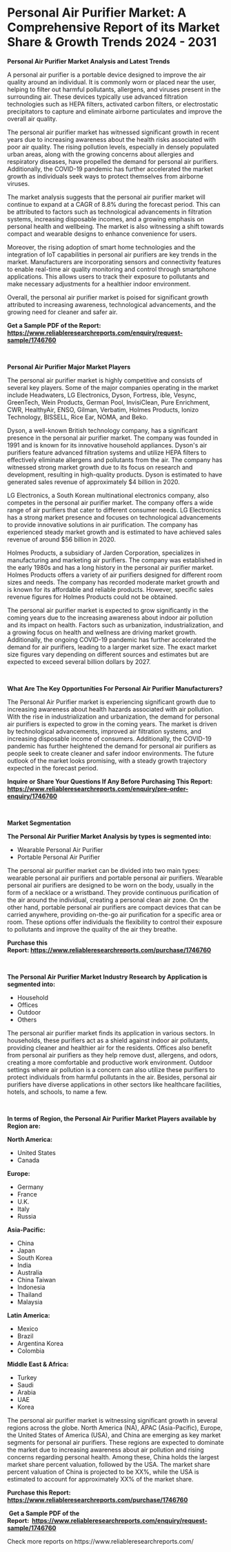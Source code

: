 <p><h1>Personal Air Purifier Market: A Comprehensive Report of its Market Share & Growth Trends 2024 - 2031</h1></p><p><strong>Personal Air Purifier Market Analysis and Latest Trends</strong></p>
<p><p>A personal air purifier is a portable device designed to improve the air quality around an individual. It is commonly worn or placed near the user, helping to filter out harmful pollutants, allergens, and viruses present in the surrounding air. These devices typically use advanced filtration technologies such as HEPA filters, activated carbon filters, or electrostatic precipitators to capture and eliminate airborne particulates and improve the overall air quality.</p><p>The personal air purifier market has witnessed significant growth in recent years due to increasing awareness about the health risks associated with poor air quality. The rising pollution levels, especially in densely populated urban areas, along with the growing concerns about allergies and respiratory diseases, have propelled the demand for personal air purifiers. Additionally, the COVID-19 pandemic has further accelerated the market growth as individuals seek ways to protect themselves from airborne viruses.</p><p>The market analysis suggests that the personal air purifier market will continue to expand at a CAGR of 8.8% during the forecast period. This can be attributed to factors such as technological advancements in filtration systems, increasing disposable incomes, and a growing emphasis on personal health and wellbeing. The market is also witnessing a shift towards compact and wearable designs to enhance convenience for users.</p><p>Moreover, the rising adoption of smart home technologies and the integration of IoT capabilities in personal air purifiers are key trends in the market. Manufacturers are incorporating sensors and connectivity features to enable real-time air quality monitoring and control through smartphone applications. This allows users to track their exposure to pollutants and make necessary adjustments for a healthier indoor environment.</p><p>Overall, the personal air purifier market is poised for significant growth attributed to increasing awareness, technological advancements, and the growing need for cleaner and safer air.</p></p>
<p><strong>Get a Sample PDF of the Report:&nbsp; <a href="https://www.reliableresearchreports.com/enquiry/request-sample/1746760">https://www.reliableresearchreports.com/enquiry/request-sample/1746760</a></strong></p>
<p>&nbsp;</p>
<p><strong>Personal Air Purifier Major Market Players</strong></p>
<p><p>The personal air purifier market is highly competitive and consists of several key players. Some of the major companies operating in the market include Headwaters, LG Electronics, Dyson, Fortress, ible, Vesync, GreenTech, Wein Products, German Pool, InvisiClean, Pure Enrichment, CWR, HealthyAir, ENSO, Gilman, Verbatim, Holmes Products, Ionizo Technology, BISSELL, Rice Ear, NOMA, and Beko.</p><p>Dyson, a well-known British technology company, has a significant presence in the personal air purifier market. The company was founded in 1991 and is known for its innovative household appliances. Dyson's air purifiers feature advanced filtration systems and utilize HEPA filters to effectively eliminate allergens and pollutants from the air. The company has witnessed strong market growth due to its focus on research and development, resulting in high-quality products. Dyson is estimated to have generated sales revenue of approximately $4 billion in 2020.</p><p>LG Electronics, a South Korean multinational electronics company, also competes in the personal air purifier market. The company offers a wide range of air purifiers that cater to different consumer needs. LG Electronics has a strong market presence and focuses on technological advancements to provide innovative solutions in air purification. The company has experienced steady market growth and is estimated to have achieved sales revenue of around $56 billion in 2020.</p><p>Holmes Products, a subsidiary of Jarden Corporation, specializes in manufacturing and marketing air purifiers. The company was established in the early 1980s and has a long history in the personal air purifier market. Holmes Products offers a variety of air purifiers designed for different room sizes and needs. The company has recorded moderate market growth and is known for its affordable and reliable products. However, specific sales revenue figures for Holmes Products could not be obtained.</p><p>The personal air purifier market is expected to grow significantly in the coming years due to the increasing awareness about indoor air pollution and its impact on health. Factors such as urbanization, industrialization, and a growing focus on health and wellness are driving market growth. Additionally, the ongoing COVID-19 pandemic has further accelerated the demand for air purifiers, leading to a larger market size. The exact market size figures vary depending on different sources and estimates but are expected to exceed several billion dollars by 2027.</p></p>
<p>&nbsp;</p>
<p><strong>What Are The Key Opportunities For Personal Air Purifier Manufacturers?</strong></p>
<p><p>The Personal Air Purifier market is experiencing significant growth due to increasing awareness about health hazards associated with air pollution. With the rise in industrialization and urbanization, the demand for personal air purifiers is expected to grow in the coming years. The market is driven by technological advancements, improved air filtration systems, and increasing disposable income of consumers. Additionally, the COVID-19 pandemic has further heightened the demand for personal air purifiers as people seek to create cleaner and safer indoor environments. The future outlook of the market looks promising, with a steady growth trajectory expected in the forecast period.</p></p>
<p><strong>Inquire or Share Your Questions If Any Before Purchasing This Report: <a href="https://www.reliableresearchreports.com/enquiry/pre-order-enquiry/1746760">https://www.reliableresearchreports.com/enquiry/pre-order-enquiry/1746760</a></strong></p>
<p>&nbsp;</p>
<p><strong>Market Segmentation</strong></p>
<p><strong>The Personal Air Purifier Market Analysis by types is segmented into:</strong></p>
<p><ul><li>Wearable Personal Air Purifier</li><li>Portable Personal Air Purifier</li></ul></p>
<p><p>The personal air purifier market can be divided into two main types: wearable personal air purifiers and portable personal air purifiers. Wearable personal air purifiers are designed to be worn on the body, usually in the form of a necklace or a wristband. They provide continuous purification of the air around the individual, creating a personal clean air zone. On the other hand, portable personal air purifiers are compact devices that can be carried anywhere, providing on-the-go air purification for a specific area or room. These options offer individuals the flexibility to control their exposure to pollutants and improve the quality of the air they breathe.</p></p>
<p><strong>Purchase this Report:&nbsp;<a href="https://www.reliableresearchreports.com/purchase/1746760">https://www.reliableresearchreports.com/purchase/1746760</a></strong></p>
<p>&nbsp;</p>
<p><strong>The Personal Air Purifier Market Industry Research by Application is segmented into:</strong></p>
<p><ul><li>Household</li><li>Offices</li><li>Outdoor</li><li>Others</li></ul></p>
<p><p>The personal air purifier market finds its application in various sectors. In households, these purifiers act as a shield against indoor air pollutants, providing cleaner and healthier air for the residents. Offices also benefit from personal air purifiers as they help remove dust, allergens, and odors, creating a more comfortable and productive work environment. Outdoor settings where air pollution is a concern can also utilize these purifiers to protect individuals from harmful pollutants in the air. Besides, personal air purifiers have diverse applications in other sectors like healthcare facilities, hotels, and schools, to name a few.</p></p>
<p>&nbsp;</p>
<p><strong>In terms of Region, the Personal Air Purifier Market Players available by Region are:</strong></p>
<p>
    <p> <strong> North America: </strong>
        <ul>
            <li>United States</li>
            <li>Canada</li>
        </ul>
        </p> 
    <p> <strong> Europe: </strong>
        <ul>
            <li>Germany</li>
            <li>France</li>
            <li>U.K.</li>
            <li>Italy</li>
            <li>Russia</li>
        </ul>
        </p> 
    <p> <strong> Asia-Pacific: </strong>
        <ul>
            <li>China</li>
            <li>Japan</li>
            <li>South Korea</li>
            <li>India</li>
            <li>Australia</li>
            <li>China Taiwan</li>
            <li>Indonesia</li>
            <li>Thailand</li>
            <li>Malaysia</li>
        </ul>
        </p> 
    <p> <strong> Latin America: </strong>
        <ul>
            <li>Mexico</li>
            <li>Brazil</li>
            <li>Argentina Korea</li>
            <li>Colombia</li>
        </ul>
        </p> 
    <p> <strong> Middle East & Africa: </strong>
        <ul>
            <li>Turkey</li>
            <li>Saudi</li>
            <li>Arabia</li>
            <li>UAE</li>
            <li>Korea</li>
        </ul>
    </p>
    </p>
<p><p>The personal air purifier market is witnessing significant growth in several regions across the globe. North America (NA), APAC (Asia-Pacific), Europe, the United States of America (USA), and China are emerging as key market segments for personal air purifiers. These regions are expected to dominate the market due to increasing awareness about air pollution and rising concerns regarding personal health. Among these, China holds the largest market share percent valuation, followed by the USA. The market share percent valuation of China is projected to be XX%, while the USA is estimated to account for approximately XX% of the market share.</p></p>
<p><strong>Purchase this Report: <a href="https://www.reliableresearchreports.com/purchase/1746760">https://www.reliableresearchreports.com/purchase/1746760</a></strong></p>
<p>&nbsp;<strong>Get a Sample PDF of the Report:&nbsp;&nbsp;<a href="https://www.reliableresearchreports.com/enquiry/request-sample/1746760">https://www.reliableresearchreports.com/enquiry/request-sample/1746760</a></strong></p>
<p><strong></strong></p>
<p>Check more reports on https://www.reliableresearchreports.com/</p>